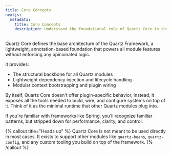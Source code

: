 ```yaml
---
title: Core Concepts
nextjs:
  metadata:
    title: Core Concepts
    description: Understand the foundational role of Quartz Core in the framework architecture.
---
```


Quartz Core defines the base architecture of the Quartz Framework, a lightweight, annotation-based foundation that powers all module features without enforcing any opinionated logic.

It provides:

* The structural backbone for all Quartz modules
* Lightweight dependency injection and lifecycle handling
* Modular context bootstrapping and plugin wiring

By itself, Quartz Core doesn't offer plugin-specific behavior, instead, it exposes all the tools needed to build, wire, and configure systems on top of it. Think of it as the minimal runtime that other Quartz modules plug into.

If you're familiar with frameworks like Spring, you’ll recognize familiar patterns, but stripped down for performance, clarity, and control.

{% callout title="Heads up" %}
Quartz Core is not meant to be used directly in most cases. It exists to support other modules like `quartz-beans`, `quartz-config`, and any custom tooling you build on top of the framework.
{% /callout %}